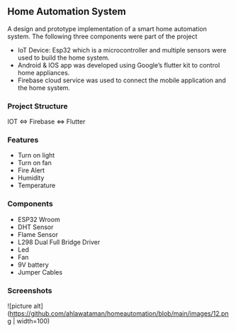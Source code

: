## Home Automation System
A design and prototype implementation of a smart home automation system. The following three components were part of the project
* IoT Device: Esp32 which is a microcontroller and multiple sensors were used to build the home system.
* Android & IOS app was developed using Google’s flutter kit to control home appliances.
* Firebase cloud service was used to connect the mobile application and the home system.


### Project Structure

IOT <=> Firebase <=> Flutter

### Features

* Turn on light 
* Turn on fan
* Fire Alert
* Humidity
* Temperature

### Components

* ESP32 Wroom
* DHT Sensor
* Flame Sensor
* L298 Dual Full Bridge Driver
* Led
* Fan
* 9V battery
* Jumper Cables

### Screenshots

![picture alt](https://github.com/ahlawataman/homeautomation/blob/main/images/12.png | width=100)
